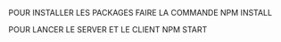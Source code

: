 POUR INSTALLER LES PACKAGES FAIRE LA COMMANDE 
        NPM INSTALL

POUR LANCER LE SERVER ET LE CLIENT
        NPM START